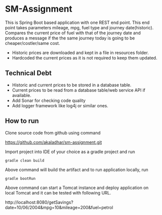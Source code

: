 # SM-Assignment
This is Spring Boot based application with one REST end point. This end point takes parameters
mileage, mpg, fuel type and journey date(historic). Compares the current price of fuel with that of the journey date and produces a message if the the same journey today is going to be cheaper/costler/same cost.

 - Historic prices are downloaded and kept in a file in resources folder.
 - Hardcoded the current prices as it is not required to keep them updated.

## Technical Debt
- Historic and current prices to be stored in a database table.
- Current prices to be read from a database table/web service API if available.
- Add Sonar for checking code quality
- Add logger framework like log4j or similar ones.

## How to run

Clone source code from github using command

https://github.com/akaladhar/sm-assignment.git

Import project into IDE of your choice as a gradle project and run

`gradle clean build`

Above command will build the artifact and to run application locally, run

`gradle bootRun`

Above command can start a Tomcat instance and deploy application on local Tomcat and it can be tested with following URL.

http://localhost:8080/getSavings?date=10/06/2004&mpg=10&mileage=200&fuel=petrol

